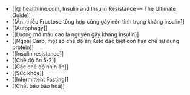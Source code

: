 - [[@ healthline.com, Insulin and Insulin Resistance — The Ultimate Guide]]
- [[Ăn nhiều Fructose tổng hợp cũng gây nên tình trạng kháng insulin]]
- [[Autophagy]]
- [[Lượng mỡ máu cao là nguyên gây kháng insulin]]
- [[Ngoài Carb, một số chế độ ăn Keto đặc biệt còn hạn chế sử dụng protein]]
- [[Insulin resistance]]
- [[Chế độ ăn 5-2]]
- [[Các chế độ nhịn ăn]]
- [[Sức khỏe]]
- [[Intermittent Fasting]]
- [[Chất béo bão hòa]]
